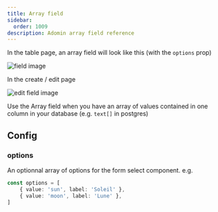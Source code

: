 ```yaml
---
title: Array field
sidebar:
  order: 1009
description: Adomin array field reference
---
```


In the table page, an array field will look like this (with the `options` prop)

![field image](~/assets/images/reference/models/array/table_array.png)

In the create / edit page

![edit field image](~/assets/images/reference/models/array/array.png)

Use the Array field when you have an array of values contained in one column in your database (e.g. `text[]` in postgres)

## Config

### options

An optionnal array of options for the form select component.
e.g.
```ts
const options = [
	{ value: 'sun', label: 'Soleil' },
	{ value: 'moon', label: 'Lune' },
]
```